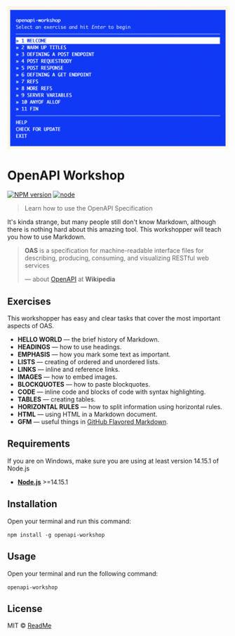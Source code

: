 ![OpenAPI Workshop](./preview.png)

# OpenAPI Workshop

[![NPM version][npm-image]][npm-url]
[![node][node-image]][node-url]

> Learn how to use the OpenAPI Specification

It's kinda strange, but many people still don't know Markdown, although there is nothing hard about this amazing tool. This workshopper will teach you how to use Markdown.

> **OAS** is a specification for machine-readable interface files for describing, producing, consuming, and visualizing RESTful web services
>
> — about [OpenAPI] at **Wikipedia**

## Exercises

This workshopper has easy and clear tasks that cover the most important aspects of OAS.

* **HELLO WORLD** — the brief history of Markdown.
* **HEADINGS** — how to use headings.
* **EMPHASIS** — how you mark some text as important.
* **LISTS** — creating of ordered and unordered lists.
* **LINKS** — inline and reference links.
* **IMAGES** — how to embed images.
* **BLOCKQUOTES** — how to paste blockquotes.
* **CODE** — inline code and blocks of code with syntax highlighting.
* **TABLES** — creating tables.
* **HORIZONTAL RULES** — how to split information using horizontal rules.
* **HTML** — using HTML in a Markdown document.
* **GFM** — useful things in [GitHub Flavored Markdown](https://guides.github.com/features/mastering-markdown/).

## Requirements

If you are on Windows, make sure you are using at least version 14.15.1 of Node.js

* [**Node.js**](node-url) >=14.15.1

## Installation

Open your terminal and run this command:

    npm install -g openapi-workshop

## Usage

Open your terminal and run the following command:

    openapi-workshop

## License

MIT © [ReadMe](https://readme.com)

<!-- References -->

[html]: https://en.wikipedia.org/wiki/HTML
[OpenAPI]: https://en.wikipedia.org/wiki/OpenAPI_Specification
[node-url]: https://nodejs.org/en/

<!-- Badges -->

[npm-url]: https://npmjs.org/package/openapi-workshop
[npm-image]: https://img.shields.io/npm/v/openapi-workshop.svg?style=flat-square

[node-url]: https://nodejs.org/en/download/
[node-image]: https://img.shields.io/node/v/openapi-workshop.svg?style=flat-square
